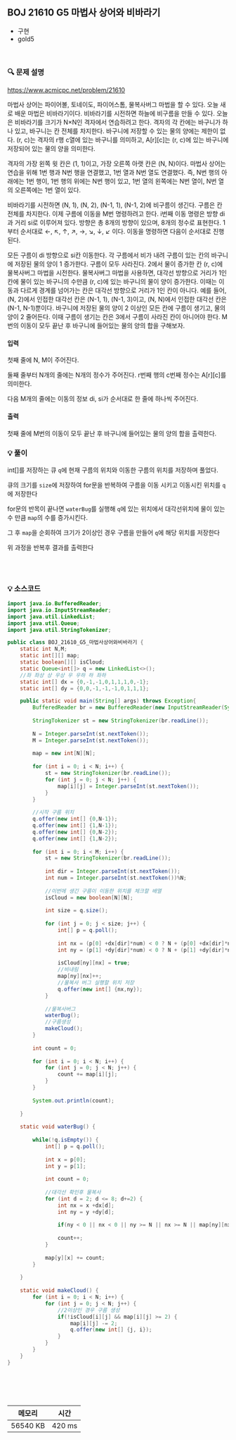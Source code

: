 ## BOJ 21610 G5 마법사 상어와 비바라기
- 구현
- gold5

<br>


### 🔍 문제 설명
https://www.acmicpc.net/problem/21610

마법사 상어는 파이어볼, 토네이도, 파이어스톰, 물복사버그 마법을 할 수 있다. 오늘 새로 배운 마법은 비바라기이다. 비바라기를 시전하면 하늘에 비구름을 만들 수 있다. 오늘은 비바라기를 크기가 N×N인 격자에서 연습하려고 한다. 격자의 각 칸에는 바구니가 하나 있고, 바구니는 칸 전체를 차지한다. 바구니에 저장할 수 있는 물의 양에는 제한이 없다. (r, c)는 격자의 r행 c열에 있는 바구니를 의미하고, A[r][c]는 (r, c)에 있는 바구니에 저장되어 있는 물의 양을 의미한다.

격자의 가장 왼쪽 윗 칸은 (1, 1)이고, 가장 오른쪽 아랫 칸은 (N, N)이다. 마법사 상어는 연습을 위해 1번 행과 N번 행을 연결했고, 1번 열과 N번 열도 연결했다. 즉, N번 행의 아래에는 1번 행이, 1번 행의 위에는 N번 행이 있고, 1번 열의 왼쪽에는 N번 열이, N번 열의 오른쪽에는 1번 열이 있다.

비바라기를 시전하면 (N, 1), (N, 2), (N-1, 1), (N-1, 2)에 비구름이 생긴다. 구름은 칸 전체를 차지한다. 이제 구름에 이동을 M번 명령하려고 한다. i번째 이동 명령은 방향 di과 거리 si로 이루어져 있다. 방향은 총 8개의 방향이 있으며, 8개의 정수로 표현한다. 1부터 순서대로 ←, ↖, ↑, ↗, →, ↘, ↓, ↙ 이다. 이동을 명령하면 다음이 순서대로 진행된다.

모든 구름이 di 방향으로 si칸 이동한다.
각 구름에서 비가 내려 구름이 있는 칸의 바구니에 저장된 물의 양이 1 증가한다.
구름이 모두 사라진다.
2에서 물이 증가한 칸 (r, c)에 물복사버그 마법을 시전한다. 물복사버그 마법을 사용하면, 대각선 방향으로 거리가 1인 칸에 물이 있는 바구니의 수만큼 (r, c)에 있는 바구니의 물이 양이 증가한다.
이때는 이동과 다르게 경계를 넘어가는 칸은 대각선 방향으로 거리가 1인 칸이 아니다.
예를 들어, (N, 2)에서 인접한 대각선 칸은 (N-1, 1), (N-1, 3)이고, (N, N)에서 인접한 대각선 칸은 (N-1, N-1)뿐이다.
바구니에 저장된 물의 양이 2 이상인 모든 칸에 구름이 생기고, 물의 양이 2 줄어든다. 이때 구름이 생기는 칸은 3에서 구름이 사라진 칸이 아니어야 한다.
M번의 이동이 모두 끝난 후 바구니에 들어있는 물의 양의 합을 구해보자.


#### 입력
첫째 줄에 N, M이 주어진다.

둘째 줄부터 N개의 줄에는 N개의 정수가 주어진다. r번째 행의 c번째 정수는 A[r][c]를 의미한다.

다음 M개의 줄에는 이동의 정보 di, si가 순서대로 한 줄에 하나씩 주어진다.

#### 출력
첫째 줄에 M번의 이동이 모두 끝난 후 바구니에 들어있는 물의 양의 합을 출력한다.

###  💡 풀이

int[]를 저장하는 큐 `q`에 현재 구름의 위치와 이동한 구름의 위치를 저장하며 풀었다.

큐의 크기를 `size`에 저장하여 for문을 반복하여 구름을 이동 시키고 이동시킨 위치를 `q`에 저장한다

for문의 반목이 끝나면 `waterBug`를 실행해 `q`에 있는 위치에서 대각선위치에 물이 있는 수 만큼 `map`의 수를 증가시킨다.

그 후 `map`을 순회하여 크기가 2이상인 경우 구름을 만들어 `q`에 해당 위치를 저장한다

위 과정을 반복후 결과를 출력한다


<br><br>

###  💡 소스코드
```java
import java.io.BufferedReader;
import java.io.InputStreamReader;
import java.util.LinkedList;
import java.util.Queue;
import java.util.StringTokenizer;

public class BOJ_21610_G5_마법사상어와비바라기 {
	static int N,M;
	static int[][] map;
	static boolean[][] isCloud;
	static Queue<int[]> q = new LinkedList<>();
	//좌 좌상 상 우상 우 우하 하 좌하
	static int[] dx = {0,-1,-1,0,1,1,1,0,-1};
	static int[] dy = {0,0,-1,-1,-1,0,1,1,1};

	public static void main(String[] args) throws Exception{
		BufferedReader br = new BufferedReader(new InputStreamReader(System.in));
		
		StringTokenizer st = new StringTokenizer(br.readLine());
		
		N = Integer.parseInt(st.nextToken());
		M = Integer.parseInt(st.nextToken());
		
		map = new int[N][N];
		
		for (int i = 0; i < N; i++) {
			st = new StringTokenizer(br.readLine());
			for (int j = 0; j < N; j++) {
				map[i][j] = Integer.parseInt(st.nextToken());
			}
		}
		
		//시작 구름 위치
		q.offer(new int[] {0,N-1});
		q.offer(new int[] {1,N-1});
		q.offer(new int[] {0,N-2});
		q.offer(new int[] {1,N-2});
		
		for (int i = 0; i < M; i++) {
			st = new StringTokenizer(br.readLine());
			
			int dir = Integer.parseInt(st.nextToken());
			int num = Integer.parseInt(st.nextToken())%N;
			
			//이번에 생긴 구름이 이동한 위치를 체크할 배열
			isCloud = new boolean[N][N];
			
			int size = q.size();
			
			for (int j = 0; j < size; j++) {
				int[] p = q.poll();
				
				int nx = (p[0] +dx[dir]*num) < 0 ? N + (p[0] +dx[dir]*num) : (p[0] +dx[dir]*num)%N;
				int ny = (p[1] +dy[dir]*num) < 0 ? N + (p[1] +dy[dir]*num) : (p[1] +dy[dir]*num)%N;
				
				isCloud[ny][nx] = true;
				//비내림
				map[ny][nx]++;
				//물복사 버그 실행할 위치 저장
				q.offer(new int[] {nx,ny});
			}
			
			//물복사버그
			waterBug();
			//구름생성
			makeCloud();
		}
		
		int count = 0;
		
		for (int i = 0; i < N; i++) {
			for (int j = 0; j < N; j++) {
				count += map[i][j];
			}
		}
		
		System.out.println(count);
		
	}
	
	static void waterBug() {
		
		while(!q.isEmpty()) {
			int[] p = q.poll();
			
			int x = p[0];
			int y = p[1];
			
			int count = 0;
		
			//대각선 확인후 물복사
			for (int d = 2; d <= 8; d+=2) {
				int nx = x +dx[d];
				int ny = y +dy[d];
				
				if(ny < 0 || nx < 0 || ny >= N || nx >= N || map[ny][nx] == 0)	continue;
				
				count++;
			}
			
			map[y][x] += count;
		}
		
	}
	
	static void makeCloud() {
		for (int i = 0; i < N; i++) {
			for (int j = 0; j < N; j++) {
				//2이상인 경우 구름 생성
				if(!isCloud[i][j] && map[i][j] >= 2) {
					map[i][j] -= 2;
					q.offer(new int[] {j, i});
				}
			}
		}
	}
}





```


<br>



메모리|시간
--|--
56540 KB|420 ms